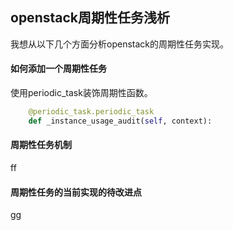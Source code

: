 openstack周期性任务浅析
------
我想从以下几个方面分析openstack的周期性任务实现。  
####  如何添加一个周期性任务  
使用periodic_task装饰周期性函数。
```python
    @periodic_task.periodic_task
    def _instance_usage_audit(self, context):
```
####  周期性任务机制  
ff
####  周期性任务的当前实现的待改进点 
gg
